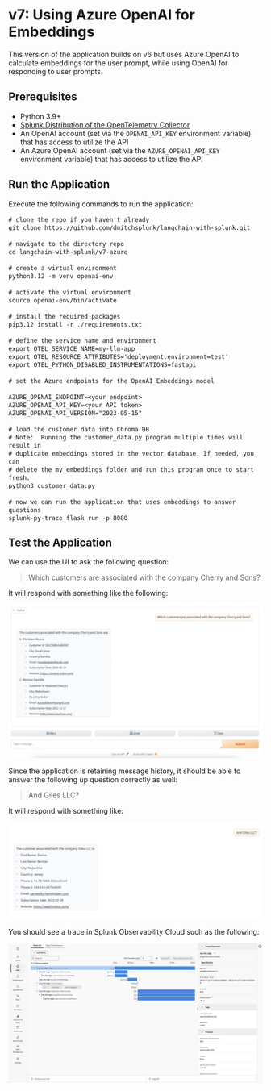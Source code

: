 # v7:  Using Azure OpenAI for Embeddings

This version of the application builds on v6 but uses Azure OpenAI to calculate 
embeddings for the user prompt, while using OpenAI for responding to user prompts. 

## Prerequisites

* Python 3.9+
* [Splunk Distribution of the OpenTelemetry Collector](https://docs.splunk.com/observability/en/gdi/opentelemetry/opentelemetry.html#otel-intro-install)
* An OpenAI account (set via the `OPENAI_API_KEY` environment variable) that has access to utilize the API
* An Azure OpenAI account (set via the `AZURE_OPENAI_API_KEY` environment variable) that has access to utilize the API

## Run the Application

Execute the following commands to run the application:

````
# clone the repo if you haven't already
git clone https://github.com/dmitchsplunk/langchain-with-splunk.git

# navigate to the directory repo
cd langchain-with-splunk/v7-azure

# create a virtual environment 
python3.12 -m venv openai-env

# activate the virtual environment
source openai-env/bin/activate

# install the required packages
pip3.12 install -r ./requirements.txt

# define the service name and environment
export OTEL_SERVICE_NAME=my-llm-app
export OTEL_RESOURCE_ATTRIBUTES='deployment.environment=test'
export OTEL_PYTHON_DISABLED_INSTRUMENTATIONS=fastapi

# set the Azure endpoints for the OpenAI Embeddings model

AZURE_OPENAI_ENDPOINT=<your endpoint>
AZURE_OPENAI_API_KEY=<your API token> 
AZURE_OPENAI_API_VERSION="2023-05-15"

# load the customer data into Chroma DB 
# Note:  Running the customer_data.py program multiple times will result in 
# duplicate embeddings stored in the vector database. If needed, you can 
# delete the my_embeddings folder and run this program once to start fresh.
python3 customer_data.py

# now we can run the application that uses embeddings to answer questions 
splunk-py-trace flask run -p 8080
````

## Test the Application

We can use the UI to ask the following question:

> Which customers are associated with the company Cherry and Sons?

It will respond with something like the following:

![Response to Question 1](../v6/images/response_to_question_1.png)

Since the application is retaining message history, it should be able to answer the following up
question correctly as well:

> And Giles LLC?

It will respond with something like:

![Response to Question 2](../v6/images/response_to_question_2.png)

You should see a trace in Splunk Observability Cloud such as the following:

![v6 Trace](../v6/images/v6_trace.png)